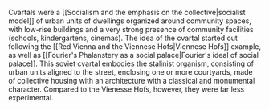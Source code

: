 ---
---

Cvartals were a [[Socialism and the emphasis on the collective|socialist model]] of urban units of dwellings organized around community spaces, with low-rise buildings and a very strong presence of community facilities (schools, kindergartens, cinemas). The idea of the cvartal started out following the [[Red Vienna and the Viennese Hofs|Viennese Hofs]] example, as well as [[Fourier's Phalanstery as a social palace|Fourier's ideal of social palace]]. This soviet cvartal embodies the stalinist organism, consisting of urban units aligned to the street, enclosing one or more courtyards, made of collective housing with an architecture with a classical and monumental character. Compared to the Vienesse Hofs, however, they were far less experimental.